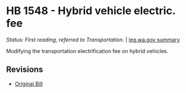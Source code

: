 # HB 1548 - Hybrid vehicle electric. fee
*Status: First reading, referred to Transportation.* | [leg.wa.gov summary](https://app.leg.wa.gov/billsummary?BillNumber=1548&Year=2021)

Modifying the transportation electrification fee on hybrid vehicles.

## Revisions
* [Original Bill](1/)